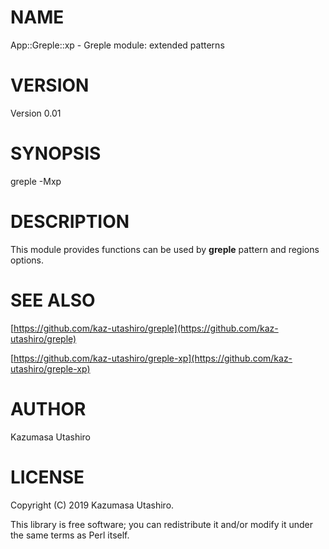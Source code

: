 # NAME

App::Greple::xp - Greple module: extended patterns

# VERSION

Version 0.01

# SYNOPSIS

greple -Mxp

# DESCRIPTION

This module provides functions can be used by **greple** pattern and
regions options.

# SEE ALSO

[https://github.com/kaz-utashiro/greple](https://github.com/kaz-utashiro/greple)

[https://github.com/kaz-utashiro/greple-xp](https://github.com/kaz-utashiro/greple-xp)

# AUTHOR

Kazumasa Utashiro

# LICENSE

Copyright (C) 2019 Kazumasa Utashiro.

This library is free software; you can redistribute it and/or modify
it under the same terms as Perl itself.
